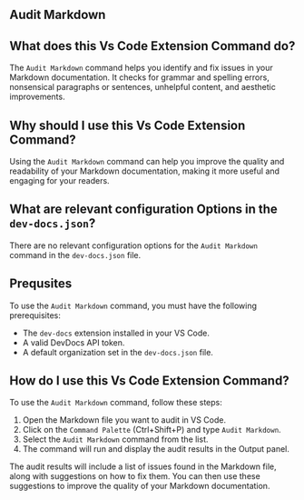 
  
   ## **Audit Markdown**

## What does this Vs Code Extension Command do?

The `Audit Markdown` command helps you identify and fix issues in your Markdown documentation. It checks for grammar and spelling errors, nonsensical paragraphs or sentences, unhelpful content, and aesthetic improvements.

## Why should I use this Vs Code Extension Command?

Using the `Audit Markdown` command can help you improve the quality and readability of your Markdown documentation, making it more useful and engaging for your readers.

## What are relevant configuration Options in the `dev-docs.json`?

There are no relevant configuration options for the `Audit Markdown` command in the `dev-docs.json` file.

## Prequsites

To use the `Audit Markdown` command, you must have the following prerequisites:

* The `dev-docs` extension installed in your VS Code.
* A valid DevDocs API token.
* A default organization set in the `dev-docs.json` file.

## How do I use this Vs Code Extension Command?

To use the `Audit Markdown` command, follow these steps:

1. Open the Markdown file you want to audit in VS Code.
2. Click on the `Command Palette` (Ctrl+Shift+P) and type `Audit Markdown`.
3. Select the `Audit Markdown` command from the list.
4. The command will run and display the audit results in the Output panel.

The audit results will include a list of issues found in the Markdown file, along with suggestions on how to fix them. You can then use these suggestions to improve the quality of your Markdown documentation.
  
  